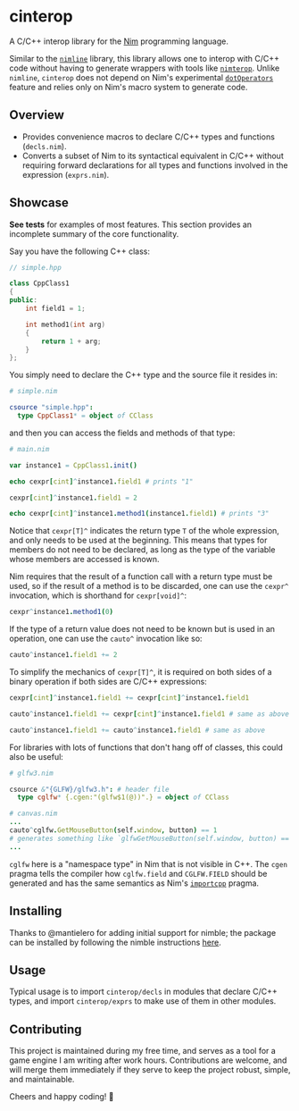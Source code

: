 # cinterop

A C/C++ interop library for the [Nim](https://nim-lang.org/) programming
language.

Similar to the [`nimline`](https://github.com/sinkingsugar/nimline) library,
this library allows one to interop with C/C++ code without having to generate
wrappers with tools like [`nimterop`](https://github.com/nimterop/nimterop).
Unlike `nimline`, `cinterop` does not depend on Nim's experimental
[`dotOperators`](https://nim-lang.org/docs/manual_experimental.html#special-operators)
feature and relies only on Nim's macro system to generate code.

## Overview

* Provides convenience macros to declare C/C++ types and functions
(`decls.nim`).
* Converts a subset of Nim to its syntactical equivalent in C/C++ without
requiring forward declarations for all types and functions involved in the
expression (`exprs.nim`).

## Showcase

**See tests** for examples of most features. This section provides an
incomplete summary of the core functionality.

Say you have the following C++ class:

```cpp
// simple.hpp

class CppClass1
{
public:
    int field1 = 1;

    int method1(int arg)
    {
        return 1 + arg;
    }
};
```

You simply need to declare the C++ type and the source file it resides in:

```nim
# simple.nim

csource "simple.hpp":
  type CppClass1* = object of CClass
```

and then you can access the fields and methods of that type:

```nim
# main.nim

var instance1 = CppClass1.init()

echo cexpr[cint]^instance1.field1 # prints "1"

cexpr[cint]^instance1.field1 = 2

echo cexpr[cint]^instance1.method1(instance1.field1) # prints "3"
```

Notice that `cexpr[T]^` indicates the return type `T` of the whole expression,
and only needs to be used at the beginning. This means that types for members do
not need to be declared, as long as the type of the variable whose members are
accessed is known.

Nim requires that the result of a function call with a return type must be used,
so if the result of a method is to be discarded, one can use the `cexpr^`
invocation, which is shorthand for `cexpr[void]^`:

```nim
cexpr^instance1.method1(0)
```

If the type of a return value does not need to be known but is used in an
operation, one can use the `cauto^` invocation like so:

```nim
cauto^instance1.field1 += 2
```

To simplify the mechanics of `cexpr[T]^`, it is required on both sides of a
binary operation if both sides are C/C++ expressions:

```nim
cexpr[cint]^instance1.field1 += cexpr[cint]^instance1.field1

cauto^instance1.field1 += cexpr[cint]^instance1.field1 # same as above

cauto^instance1.field1 += cauto^instance1.field1 # same as above
```

For libraries with lots of functions that don't hang off of classes, this could
also be useful:

```nim
# glfw3.nim

csource &"{GLFW}/glfw3.h": # header file
  type cglfw* {.cgen:"(glfw$1(@))".} = object of CClass
```

```nim
# canvas.nim
...
cauto^cglfw.GetMouseButton(self.window, button) == 1
# generates something like `glfwGetMouseButton(self.window, button) == 1`
...
```

`cglfw` here is a "namespace type" in Nim that is not visible in C++.
The `cgen` pragma tells the compiler how `cglfw.field` and `CGLFW.FIELD` should
be generated and has the same semantics as Nim's [`importcpp`](https://nim-lang.org/docs/manual.html#implementation-specific-pragmas-importcpp-pragma)
pragma.

## Installing

Thanks to @mantielero for adding initial support for nimble; the package can be
installed by following the nimble instructions [here](https://github.com/nim-lang/nimble#nimble-install).

## Usage

Typical usage is to import `cinterop/decls` in modules that declare C/C++ types,
and import `cinterop/exprs` to make use of them in other modules.

## Contributing

This project is maintained during my free time, and serves as a tool for a game
engine I am writing after work hours. Contributions are welcome, and will
merge them immediately if they serve to keep the project robust, simple, and
maintainable.

Cheers and happy coding! 🍺
